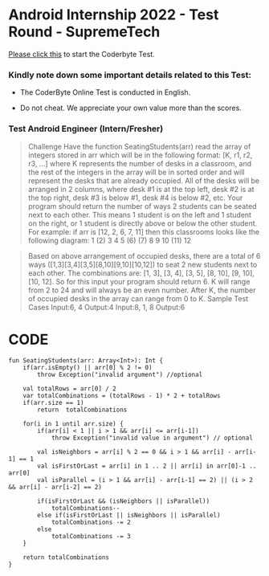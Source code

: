 # Android Internship 2022 - Test Round - SupremeTech

[Please click this](https://coderbyte.com/sl-candidate?promo=supremetechcoltd-j377u:algorithm-assessment-1vp6bd6z2l) to start the Coderbyte Test.

### Kindly note down some important details related to this Test:

- The CoderByte Online Test is conducted in English.

- Do not cheat. We appreciate your own value more than the scores.

### Test Android Engineer (Intern/Fresher)
>Challenge
Have the function SeatingStudents(arr) read the array of integers stored in arr which will be in the 
following format: [K, r1, r2, r3, ...] where K represents the number of desks in a classroom, 
and the rest of the integers in the array will be in sorted order and will represent the desks
 that are already occupied. All of the desks will be arranged in 2 columns, 
 where desk #1 is at the top left, desk #2 is at the top right, desk #3 is below #1, desk #4 is below #2, etc. 
 Your program should return the number of ways 2 students can be seated next to each other. 
 This means 1 student is on the left and 1 student on the right, or 1 student is directly above or below the other student. 
For example: if arr is [12, 2, 6, 7, 11] then this classrooms looks like the following diagram: 
 1   (2)
 3    4
 5   (6)
(7)   8
 9    10
(11)  12
 
>Based on above arrangement of occupied desks, there are a total of 6 ways ([1,3][3,4][3,5][8,10][9,10][10,12]) to seat 2 new students next to each other. The combinations are: [1, 3], [3, 4], [3, 5], [8, 10], [9, 10], [10, 12]. So for this input your program should return 6. K will range from 2 to 24 and will always be an even number. After K, the number of occupied desks in the array can range from 0 to K. 
Sample Test Cases
Input:6, 4
Output:4
Input:8, 1, 8
Output:6

# CODE
```
fun SeatingStudents(arr: Array<Int>): Int {
    if(arr.isEmpty() || arr[0] % 2 != 0)
        throw Exception("invalid argument") //optional

    val totalRows = arr[0] / 2
    var totalCombinations = (totalRows - 1) * 2 + totalRows
    if(arr.size == 1)
        return  totalCombinations

    for(i in 1 until arr.size) {
        if(arr[i] < 1 || i > 1 && arr[i] <= arr[i-1])
            throw Exception("invalid value in argument") // optional
      
        val isNeighbors = arr[i] % 2 == 0 && i > 1 && arr[i] - arr[i-1] == 1
        val isFirstOrLast = arr[i] in 1 .. 2 || arr[i] in arr[0]-1 .. arr[0]
        val isParallel = (i > 1 && arr[i] - arr[i-1] == 2) || (i > 2 && arr[i] - arr[i-2] == 2)

        if(isFirstOrLast && (isNeighbors || isParallel))
            totalCombinations--
        else if(isFirstOrLast || isNeighbors || isParallel)
            totalCombinations -= 2
        else
            totalCombinations -= 3
    }
    
    return totalCombinations
}
```

